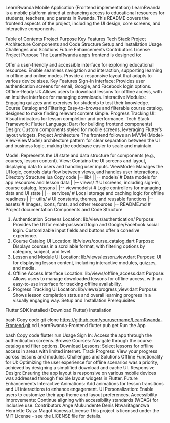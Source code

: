 LearnRwanda Mobile Application (Frontend implementation)
LearnRwanda is a mobile platform aimed at enhancing access to educational resources for students, teachers, and parents in Rwanda. This README covers the frontend aspects of the project, including the UI design, core screens, and interactive components.

Table of Contents
Project Purpose
Key Features
Tech Stack
Project Architecture
Components and Code Structure
Setup and Installation
Usage
Challenges and Solutions
Future Enhancements
Contributors
License
Project Purpose
The LearnRwanda app’s frontend is designed to:

Offer a user-friendly and accessible interface for exploring educational resources.
Enable seamless navigation and interaction, supporting learning in offline and online modes.
Provide a responsive layout that adapts to various device sizes.
Key Features
Sign-In Interface: Provides user authentication screens for email, Google, and Facebook login options.
Offline-Ready UI: Allows users to download lessons for offline access, with an intuitive interface for managing downloads.
Interactive Modules: Engaging quizzes and exercises for students to test their knowledge.
Course Catalog and Filtering: Easy-to-browse and filterable course catalog, designed to make finding relevant content simple.
Progress Tracking UI: Visual indicators for lesson completion and performance.
Tech Stack
Framework: Flutter
Language: Dart (for building frontend components)
Design: Custom components styled for mobile screens, leveraging Flutter’s layout widgets.
Project Architecture
The frontend follows an MVVM (Model-View-ViewModel) architecture pattern for clear separation between the UI and business logic, making the codebase easier to scale and maintain.

Model: Represents the UI state and data structure for components (e.g., courses, lesson content).
View: Contains the UI screens and layout, displaying data to users and handling user inputs.
ViewModel: Manages the UI logic, controls data flow between views, and handles user interactions.
Directory Structure
lua
Copy code
|-- lib/
|   |-- models/        # Data models for app resources and lesson data
|   |-- views/         # UI screens, including sign-in, course catalog, lessons
|   |-- viewmodels/    # Logic controllers for managing data and UI state
|   |-- services/      # Local storage and caching logic for offline readiness
|   |-- utils/         # UI constants, themes, and reusable functions
|-- assets/            # Images, icons, fonts, and other resources
|-- README.md          # Project documentation
Components and Code Structure
1. Authentication Screens
Location: lib/views/authentication/
Purpose: Provides the UI for email-password login and Google/Facebook social login. Customizable input fields and buttons offer a cohesive experience.
2. Course Catalog UI
Location: lib/views/course_catalog.dart
Purpose: Displays courses in a scrollable format, with filtering options by category, subject, and level.
3. Lesson and Module UI
Location: lib/views/lesson_view.dart
Purpose: UI for displaying lesson content, including interactive modules, quizzes, and media.
4. Offline Access Interface
Location: lib/views/offline_access.dart
Purpose: Allows users to manage downloaded lessons for offline access, with an easy-to-use interface for tracking offline availability.
5. Progress Tracking UI
Location: lib/views/progress_view.dart
Purpose: Shows lesson completion status and overall learning progress in a visually engaging way.
Setup and Installation
Prerequisites

Flutter SDK installed (Download Flutter)
Installation

bash
Copy code
git clone https://github.com/yourusername/LearnRwanda-Frontend.git
cd LearnRwanda-Frontend
flutter pub get
Run the App

bash
Copy code
flutter run
Usage
Sign In: Access the app through the authentication screens.
Browse Courses: Navigate through the course catalog and filter options.
Download Lessons: Select lessons for offline access in areas with limited internet.
Track Progress: View your progress across lessons and modules.
Challenges and Solutions
Offline Functionality for UI: Optimizing the user experience for offline scenarios was a priority, achieved by designing a simplified download and cache UI.
Responsive Design: Ensuring the app layout is responsive on various mobile devices was addressed through flexible layout widgets in Flutter.
Future Enhancements
Interactive Animations: Add animations for lesson transitions and UI interactions to enhance engagement.
UI Personalization: Enable users to customize their app theme and layout preferences.
Accessibility Improvements: Continue aligning with accessibility standards (WCAG) for inclusive use.
Contributors
Ange Mukundente
Denis Ntwaritaganzwa
Henriette Cyiza
Magot
Vanessa
License
This project is licensed under the MIT License - see the LICENSE file for details.
